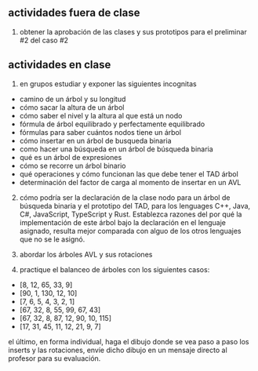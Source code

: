 ## actividades fuera de clase

1. obtener la aprobación de las clases y sus prototipos para el preliminar #2 del caso #2

## actividades en clase

1. en grupos estudiar y exponer las siguientes incognitas

- camino de un árbol y su longitud
- cómo sacar la altura de un árbol
- cómo saber el nivel y la altura al que está un nodo
- fórmula de árbol equilibrado y perfectamente equilibrado
- fórmulas para saber cuántos nodos tiene un árbol
- cómo insertar en un árbol de busqueda binaria
- como hacer una búsqueda en un árbol de búsqueda binaria
- qué es un árbol de expresiones
- cómo se recorre un árbol binario
- qué operaciones y cómo funcionan las que debe tener el TAD árbol
- determinación del factor de carga al momento de insertar en un AVL

2. cómo podría ser la declaración de la clase nodo para un árbol de búsqueda binaria y el prototipo del TAD, para los lenguages C++, Java, C#, JavaScript, TypeScript y Rust. Establezca razones del por qué la implementación de este árbol bajo la declaración en el lenguaje asignado, resulta mejor comparada con alguo de los otros lenguajes que no se le asignó.

3. abordar los árboles AVL y sus rotaciones

4. practique el balanceo de árboles con los siguientes casos:

- [8, 12, 65, 33, 9]
- [90, 1, 130, 12, 10]
- [7, 6, 5, 4, 3, 2, 1]
- [67, 32, 8, 55, 99, 67, 43]
- [67, 32, 8, 87, 12, 90, 10, 115]
- [17, 31, 45, 11, 12, 21, 9, 7]

el último, en forma individual, haga el dibujo donde se vea paso a paso los inserts y las rotaciones, envíe dicho dibujo en un mensaje directo al profesor para su evaluación.

